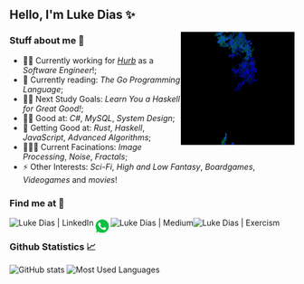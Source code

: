 ## Hello, I'm Luke Dias ✨
<img align="right" alt="Random Walk gif" height="200px" src="random_walk_beginning.gif" />

### Stuff about me 🧐
- 👨‍💻 Currently working for *[Hurb](https://zerezes.com.br/pages/sobre)* as a *Software Engineer*!;
- 🌱 Currently reading: *The Go Programming Language*;
- 💪🏼 Next Study Goals: *Learn You a Haskell for Great Good!*;
- 🧙‍♂️ Good at: *C#*, *MySQL*, *System Design*;
- 🧙 Getting Good at: *Rust*, *Haskell*, *JavaScript*, *Advanced Algorithms*;
- 🕵🏻‍♂️ Current Facinations: *Image Processing*, *Noise*, *Fractals*;
- ⚡ Other Interests: *Sci-Fi*, *High and Low Fantasy*, *Boardgames*, *Videogames* and *movies*!

### Find me at 📝
[<img align="left" alt="Luke Dias | LinkedIn" height="30px" src="https://cdn-icons-png.flaticon.com/512/145/145807.png"/>][linkedin]
[<img align="left" alt="Luke Dias | WhatsApp" height="30px" src="https://github.com/appicons/Whatsapp/blob/master/icons/whatsapp_194x194.png"/>][whatsapp]
[<img align="left" alt="Luke Dias | Medium" height="30px" src="https://user-images.githubusercontent.com/51720084/192867359-5ef9a19d-fff1-483f-b1b0-388c37a2a406.png"/>][medium]
[<img align="left" alt="Luke Dias | Exercism" height="30px" src="https://d24y9kuxp2d7l2.cloudfront.net/assets/icons/exercism-face-gradient-31ce1b1261c54ead735cf687a2dc8549b3d00bb1.svg"/>][exercism]
<br/>

### Github Statistics 📈
![GitHub stats](https://github-readme-stats-bernardolm.vercel.app/api?hide_border=true&theme=monokai&include_all_commits=true&count_private=true&show_icons=true&username=LukeDias42)
![Most Used Languages](https://github-readme-stats.vercel.app/api/top-langs/?username=LukeDias42&layout=compact&hide_border=true&langs_count=8&theme=monokai&hide=shader,scss,html,css&count_private=true)

[linkedin]: https://www.linkedin.com/in/lukedias/
[whatsapp]: https://wa.me/5521983448013
[medium]: https://medium.com/@lhollowwizard
[exercism]: https://exercism.org/profiles/LukeDias42
